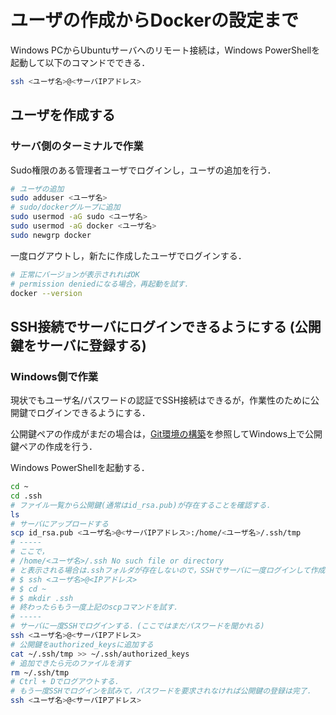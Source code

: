 # ユーザの作成からDockerの設定まで

Windows PCからUbuntuサーバへのリモート接続は，Windows PowerShellを起動して以下のコマンドでできる．

```bash
ssh <ユーザ名>@<サーバIPアドレス>
```

## ユーザを作成する

### サーバ側のターミナルで作業

Sudo権限のある管理者ユーザでログインし，ユーザの追加を行う．

```bash
# ユーザの追加
sudo adduser <ユーザ名>
# sudo/dockerグループに追加
sudo usermod -aG sudo <ユーザ名>
sudo usermod -aG docker <ユーザ名>
sudo newgrp docker
```

一度ログアウトし，新たに作成したユーザでログインする．

```bash
# 正常にバージョンが表示されればOK
# permission deniedになる場合，再起動を試す．
docker --version
```

## SSH接続でサーバにログインできるようにする (公開鍵をサーバに登録する)

### Windows側で作業

現状でもユーザ名/パスワードの認証でSSH接続はできるが，作業性のために公開鍵でログインできるようにする．

公開鍵ペアの作成がまだの場合は，[Git環境の構築](https://rits-fujinolab.github.io/Github_rules/howto/git_setup.html)を参照してWindows上で公開鍵ペアの作成を行う．

Windows PowerShellを起動する．
```bash
cd ~
cd .ssh
# ファイル一覧から公開鍵(通常はid_rsa.pub)が存在することを確認する．
ls
# サーバにアップロードする
scp id_rsa.pub <ユーザ名>@<サーバIPアドレス>:/home/<ユーザ名>/.ssh/tmp
# -----
# ここで，
# /home/<ユーザ名>/.ssh No such file or directory
# と表示される場合は.sshフォルダが存在しないので，SSHでサーバに一度ログインして作成する．
# $ ssh <ユーザ名>@<IPアドレス>
# $ cd ~
# $ mkdir .ssh
# 終わったらもう一度上記のscpコマンドを試す．
# -----
# サーバに一度SSHでログインする．(ここではまだパスワードを聞かれる)
ssh <ユーザ名>@<サーバIPアドレス>
# 公開鍵をauthorized_keysに追加する
cat ~/.ssh/tmp >> ~/.ssh/authorized_keys
# 追加できたら元のファイルを消す
rm ~/.ssh/tmp
# Ctrl + Dでログアウトする．
# もう一度SSHでログインを試みて，パスワードを要求されなければ公開鍵の登録は完了．
ssh <ユーザ名>@<サーバIPアドレス>
```